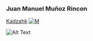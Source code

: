 ### Juan Manuel Muñoz Rincon
<a href="https://twitter.com/kadzahk">Kadzahk</a> [![M](https://icons.iconarchive.com/icons/xenatt/minimalism/24/App-Twitter-icon.png)](https://twitter.com/kadzahk)

 ![Alt Text](https://mir-s3-cdn-cf.behance.net/project_modules/max_1200/4ff07986208593.5d9a654e92f36.gif)
